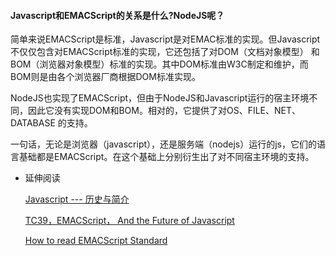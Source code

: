 #### Javascript和EMACScript的关系是什么?NodeJS呢？
简单来说EMACScript是标准，Javascript是对EMAC标准的实现。但Javascript不仅仅包含对EMACScript标准的实现，它还包括了对DOM（文档对象模型）
和BOM（浏览器对象模型）标准的实现。其中DOM标准由W3C制定和维护，而BOM则是由各个浏览器厂商根据DOM标准实现。
  
NodeJS也实现了EMACScript，但由于NodeJS和Javascript运行的宿主环境不同，因此它没有实现DOM和BOM。相对的，它提供了对OS、FILE、NET、DATABASE
的支持。
  
一句话，无论是浏览器（javascript），还是服务端（nodejs）运行的js，它们的语言基础都是EMACScript。在这个基础上分别衍生出了对不同宿主环境的支持。

- 延伸阅读
  
  [Javascript --- 历史与简介](http://www.cnblogs.com/ghost-xyx/p/4035615.html)
    
  [TC39，EMACScript， And the Future of Javascript](https://ponyfoo.com/articles/tc39-ecmascript-proposals-future-of-javascript)
    
  [How to read EMACScript Standard](https://cauu.github.io/2017/07/How-to-read-ECMAScript-Specification/)